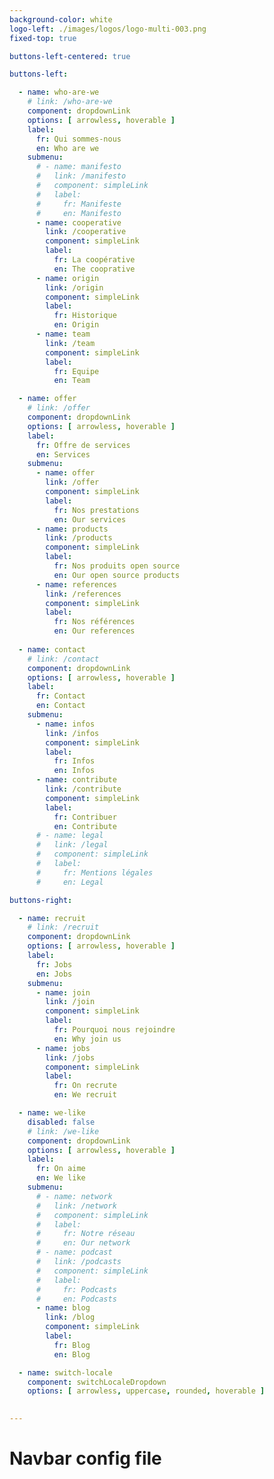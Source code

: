 ```yaml
---
background-color: white
logo-left: ./images/logos/logo-multi-003.png
fixed-top: true

buttons-left-centered: true

buttons-left: 

  - name: who-are-we 
    # link: /who-are-we
    component: dropdownLink
    options: [ arrowless, hoverable ]
    label: 
      fr: Qui sommes-nous
      en: Who are we
    submenu: 
      # - name: manifesto
      #   link: /manifesto
      #   component: simpleLink
      #   label: 
      #     fr: Manifeste
      #     en: Manifesto
      - name: cooperative
        link: /cooperative
        component: simpleLink
        label: 
          fr: La coopérative
          en: The cooprative
      - name: origin
        link: /origin
        component: simpleLink
        label: 
          fr: Historique
          en: Origin
      - name: team
        link: /team
        component: simpleLink
        label: 
          fr: Equipe
          en: Team

  - name: offer 
    # link: /offer
    component: dropdownLink
    options: [ arrowless, hoverable ]
    label: 
      fr: Offre de services
      en: Services
    submenu: 
      - name: offer
        link: /offer
        component: simpleLink
        label: 
          fr: Nos prestations
          en: Our services
      - name: products
        link: /products
        component: simpleLink
        label: 
          fr: Nos produits open source
          en: Our open source products
      - name: references
        link: /references
        component: simpleLink
        label: 
          fr: Nos références
          en: Our references
  
  - name: contact 
    # link: /contact
    component: dropdownLink
    options: [ arrowless, hoverable ]
    label: 
      fr: Contact
      en: Contact
    submenu: 
      - name: infos
        link: /infos
        component: simpleLink
        label: 
          fr: Infos
          en: Infos
      - name: contribute
        link: /contribute
        component: simpleLink
        label: 
          fr: Contribuer
          en: Contribute
      # - name: legal
      #   link: /legal
      #   component: simpleLink
      #   label: 
      #     fr: Mentions légales
      #     en: Legal

buttons-right: 

  - name: recruit 
    # link: /recruit
    component: dropdownLink
    options: [ arrowless, hoverable ]
    label: 
      fr: Jobs
      en: Jobs
    submenu: 
      - name: join
        link: /join
        component: simpleLink
        label: 
          fr: Pourquoi nous rejoindre
          en: Why join us
      - name: jobs
        link: /jobs
        component: simpleLink
        label: 
          fr: On recrute
          en: We recruit

  - name: we-like
    disabled: false
    # link: /we-like
    component: dropdownLink
    options: [ arrowless, hoverable ]
    label: 
      fr: On aime
      en: We like
    submenu: 
      # - name: network
      #   link: /network
      #   component: simpleLink
      #   label: 
      #     fr: Notre réseau
      #     en: Our network
      # - name: podcast
      #   link: /podcasts
      #   component: simpleLink
      #   label: 
      #     fr: Podcasts
      #     en: Podcasts
      - name: blog
        link: /blog
        component: simpleLink
        label: 
          fr: Blog
          en: Blog

  - name: switch-locale
    component: switchLocaleDropdown
    options: [ arrowless, uppercase, rounded, hoverable ]
    

--- 
```


# Navbar config file
